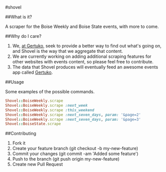 #shovel

##What is it?

A scraper for the Boise Weekly and Boise State events, with more to come.

##Why do I care?

  1. We, [at Gertuko](https://github.com/gertuko), seek to provide a better way to find out what's going on, and Shovel is the way that we aggregate that content.
  2. We are currently working on adding additional scraping features for other websites with events content, so please feel free to contribute.
  3. The data that Shovel produces will eventually feed an awesome events app called [Gertuko](http://www.gertuko.com).


##Usage

Some examples of the possible commands.

```ruby
Shovel::BoiseWeekly.scrape
Shovel::BoiseWeekly.scrape :next_week
Shovel::BoiseWeekly.scrape :this_weekend
Shovel::BoiseWeekly.scrape :next_seven_days, param: '&page=2'
Shovel::BoiseWeekly.scrape :next_seven_days, param: '&page=3'
Shovel::BoiseState.scrape
```

##Contributing

  1. Fork it
  2. Create your feature branch (git checkout -b my-new-feature)
  3. Commit your changes (git commit -am 'Added some feature')
  4. Push to the branch (git push origin my-new-feature)
  5. Create new Pull Request
